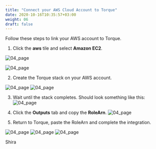 ```yaml
---
title: "Connect your AWS Cloud Account to Torque"
date: 2020-10-16T10:35:57+03:00
weight: 06
draft: false
---
```


Follow these steps to link your AWS account to Torque.

1. Click the __aws__ tile and select __Amazon EC2__.

 ![04_page](/images/prerequisite/04_page.png)

 ![04_page](/images/prerequisite/05_page.png)
 
2. Create the Torque stack on your AWS account.

 ![04_page](/images/prerequisite/06_page.png)
 ![04_page](/images/prerequisite/07_page.png)
 
3. Wait until the stack completes. Should look something like this:
 ![04_page](/images/prerequisite/08_page.png)
 
4. Click the __Outputs__ tab and copy the __RoleArn__.
 ![04_page](/images/prerequisite/09_page.png)
 
5. Return to Torque, paste the RoleArn and complete the integration.
 
 ![04_page](/images/prerequisite/10_page.png)
 ![04_page](/images/prerequisite/11_page.png)
 ![04_page](/images/prerequisite/12_page.png)
 
 Shira
